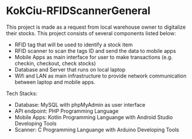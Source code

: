 # KokCiu-RFIDScannerGeneral

This project is made as a request from local warehouse owner to digitalize their stocks. This project consists of several components listed below:
- RFID tag that will be used to identify a stock item
- RFID scanner to scan the tags ID and send the data to mobile apps
- Mobile Apps as main interface for user to make transactions (e.g. checkin, checkout, check stocks)
- Database and Server that runs on local laptop
- Wifi and LAN as main infrastructure to provide network communication between laptop and mobile apps.

Tech Stacks:
- Database: MySQL with phpMyAdmin as user interface
- API endpoint: PHP Programming Language
- Mobile Apps: Kotlin Programming Languange with Android Studio Developing Tools
- Scanner: C Programming Languange with Arduino Developing Tools

